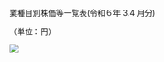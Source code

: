 業種目別株価等一覧表(令和６年 $3.4$ 月分)

（単位：円）

![](https://www.nta.go.jp/tmp/fde2b583-2876-4f52-a185-3c10adad5b9f/images/f8792746ace334805a10064950560adca8d066840ae427cd418cbcf761fdf684.jpg)